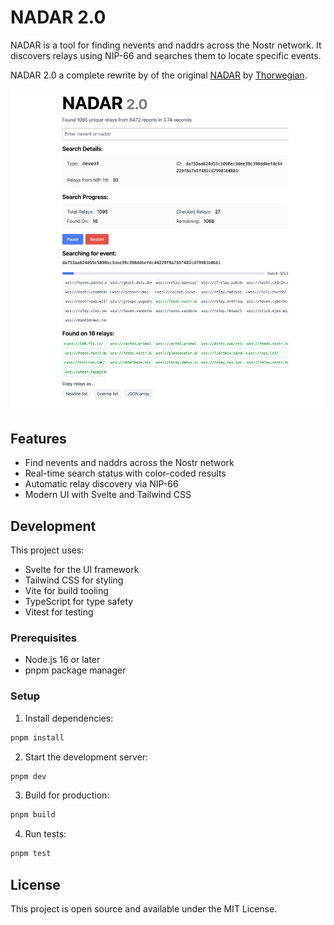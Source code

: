 # NADAR 2.0

NADAR is a tool for finding nevents and naddrs across the Nostr network. It discovers relays using NIP-66 and searches them to locate specific events.

NADAR 2.0 a complete rewrite by of the original <a href="https://nadar.tigerville.no/" target="_blank" class="border-b border-gray-700">NADAR</a> by <a href="https://njump.me/npub16ema6x3r8x8pe32lwnsll0krqmy79h5vvap8sdd7q5yhy4q2dv6slt6le9" target="_blank" class="border-b border-gray-700">Thorwegian</a>.

![nadar 2.0 screenshot](.assets/nadar.png)

## Features

- Find nevents and naddrs across the Nostr network
- Real-time search status with color-coded results
- Automatic relay discovery via NIP-66
- Modern UI with Svelte and Tailwind CSS

## Development

This project uses:
- Svelte for the UI framework
- Tailwind CSS for styling
- Vite for build tooling
- TypeScript for type safety
- Vitest for testing

### Prerequisites

- Node.js 16 or later
- pnpm package manager

### Setup

1. Install dependencies:
```bash
pnpm install
```

2. Start the development server:
```bash
pnpm dev
```

3. Build for production:
```bash
pnpm build
```

4. Run tests:
```bash
pnpm test
```

## License

This project is open source and available under the MIT License. 

